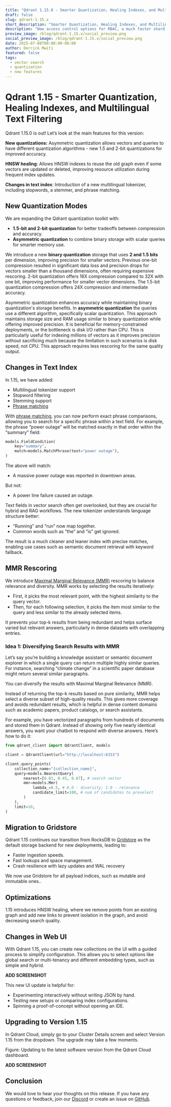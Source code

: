 ```yaml
---
title: "Qdrant 1.15.0 - Smarter Quantization, Healing Indexes, and Multilingual Text Filtering"
draft: false
slug: qdrant-1.15.x 
short_description: "Smarter Quantization, Healing Indexes, and Multilingual Text Filtering"
description: "New access control options for RBAC, a much faster shard transfer procedure, and direct support for byte embeddings. " 
preview_image: /blog/qdrant-1.15.x/social_preview.png
social_preview_image: /blog/qdrant-1.15.x/social_preview.png
date: 2025-07-08T00:00:00-08:00
author: Derrick Mwiti
featured: false 
tags:
  - vector search
  - quantization
  - new features
---
```

# Qdrant 1.15 - Smarter Quantization, Healing Indexes, and Multilingual Text Filtering

Qdrant 1.15.0 is out! Let’s look at the main features for this version: 

**New quantizations:** Asymmetric quantization allows vectors and queries to have different quantization algorithms - new 1.5 and 2-bit quantizations for improved accuracy. 

**HNSW healing**: Allows HNSW indexes to reuse the old graph even if some vectors are updated or deleted, improving resource utilization during frequent index updates. 

**Changes in text index**: Introduction of a new multilingual tokenizer, including stopwords, a stemmer, and phrase matching. 

## **New Quantization Modes**

We are expanding the Qdrant quantization toolkit with: 

* **1.5-bit and 2-bit quantization** for better tradeoffs between compression and accuracy.   
* **Asymmetric quantization** to combine binary storage with scalar queries for smarter memory use. 

We introduce a new **binary quantization** storage that uses **2 and 1.5 bits** per dimension, improving precision for smaller vectors. Previous one-bit compression resulted in significant data loss and precision drops for vectors smaller than a thousand dimensions, often requiring expensive rescoring. 2-bit quantization offers 16X compression compared to 32X with one bit, improving performance for smaller vector dimensions. The 1.5-bit quantization compression offers 24X compression and intermediate accuracy. 

Asymmetric quantization enhances accuracy while maintaining binary quantization's storage benefits. In **asymmetric quantization** the queries use a different algorithm, specifically scalar quantization. This approach maintains storage size and RAM usage similar to binary quantization while offering improved precision. It is beneficial for memory-constrained deployments, or the bottleneck is disk I/O rather than CPU. This is particularly useful for indexing millions of vectors as it improves precision without sacrificing much because the limitation in such scenarios is disk speed, not CPU. This approach requires less rescoring for the same quality output. 

## **Changes in Text Index**

In 1.15, we have added:

* Multilingual tokenizer support  
* Stopword filtering   
* Stemming support   
* [Phrase matching](https://qdrant.tech/documentation/concepts/filtering/#phrase-match) 

With [phrase matching](https://qdrant.tech/documentation/concepts/filtering/#phrase-match), you can now perform exact phrase comparisons, allowing you to search for a specific phrase within a text field.  For example, the phrase “power outage” will be matched exactly in that order within the “summary” field: 

```python  
models.FieldCondition(  
    key="summary",  
    match=models.MatchPhrase(text="power outage"),  
)  
```  
The above will match: 

* A massive power outage was reported in downtown areas. 


But not: 

* A power line failure caused an outage.


  
Text fields in vector search often get overlooked, but they are crucial for hybrid and RAG workflows. The new tokenizer understands language structure better: 

* “Running” and “run” now map together.   
* Common words such as “the” and “is” get ignored. 


The result is a much cleaner and leaner index with precise matches, enabling use cases such as semantic document retrieval with keyword fallback. 

## **MMR Rescoring**

We introduce [Maximal Marginal Relevance (MMR)](http://www.qdrant.tech/documentation/concepts/hybrid-queries/#maximal-marginal-relevance-mmr) rescoring to balance relevance and diversity.  MMR works by selecting the results iteratively: 

* First, it picks the most relevant point, with the highest similarity to the query vector.   
* Then, for each following selection, it picks the item most similar to the query and less similar to the already selected items. 

It prevents your top-k results from being redundant and helps surface varied but relevant answers, particularly in dense datasets with overlapping entries.  

### Idea 1: Diversifying Search Results with MMR

Let’s say you’re building a knowledge assistant or semantic document explorer in which a single query can return multiple highly similar queries. For instance, searching “climate change” in a scientific paper database might return several similar paragraphs. 

You can diversify the results with Maximal Marginal Relevance (MMR).

Instead of returning the top-k results based on pure similarity, MMR helps select a diverse subset of high-quality results. This gives more coverage and avoids redundant results, which is helpful in dense content domains such as academic papers, product catalogs, or search assistants. 

For example, you have vectorized paragraphs from hundreds of documents and stored them in Qdrant. Instead of showing only five nearly identical answers, you want your chatbot to respond with diverse answers. Here’s how to do it:

```python  
from qdrant_client import QdrantClient, models

client = QdrantClient(url="http://localhost:6333")

client.query_points(  
    collection_name="{collection_name}",  
    query=models.NearestQuery(  
        nearest=[0.01, 0.45, 0.67], # search vector  
        mmr=models.Mmr(  
            lambda_=0.5, # 0.0 - diversity; 1.0 - relevance  
            candidate_limit=100, # num of candidates to preselect  
        )  
    ),  
    limit=10,  
)

```

## **Migration to Gridstore**

Qdrant 1.15 continues our transition from RocksDB to [Gridstore](https://qdrant.tech/articles/gridstore-key-value-storage/) as the default storage backend for new deployments, leading to:

* Faster ingestion speeds.   
* Fast lookups and space management.  
* Crash resilience with lazy updates and WAL recovery

We now use Gridstore for all payload indices, such as mutable and immutable ones..  

## **Optimizations**

1.15 introduces HNSW healing, where we remove points from an existing graph and add new links to prevent isolation in the graph, and avoid decreasing search quality.

## **Changes in Web UI**

With Qdrant 1.15, you can create new collections on the UI with a guided process to simplify configuration. This allows you to select options like global search or multi-tenancy and different embedding types, such as simple and hybrid. 

**ADD SCREENSHOT**

This new UI update is helpful for:

* Experimenting interactively without writing JSON by hand.   
* Testing new setups or comparing index configurations.   
* Spinning a proof-of-concept without opening an IDE. 

## **Upgrading to Version 1.15**

In Qdrant Cloud, simply go to your Cluster Details screen and select Version 1.15 from the dropdown. The upgrade may take a few moments.

Figure: Updating to the latest software version from the Qdrant Cloud dashboard.

**ADD SCREENSHOT**

## Conclusion 

We would love to hear your thoughts on this release. If you have any questions or feedback, join our [Discord](https://discord.gg/qdrant) or create an issue on [GitHub](https://github.com/qdrant/qdrant/issues). 